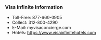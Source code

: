 ### Visa Infinite Information ###

* Toll-Free: 877-660-0905
* Collect: 312-800-4290
* E-Mail: myvisaconcierge.com
* Hotels: https://www.visainfinitehotels.com
